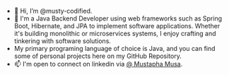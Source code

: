 - 👋 Hi, I’m @musty-codified.
- 👀 I'm a Java Backend Developer using web frameworks such as Spring Boot, Hibernate, and JPA to implement software applications.
     Whether it's building monolithic or microservices systems, I enjoy crafting and tinkering with software solutions.
-    My primary programing language of choice is Java, and you can find some of personal projects here on my GitHub Repository.
- 📫 I'm open to connect on linkedin via [@ Mustapha Musa](https://www.linkedin.com/in/mustapha-musa/).



